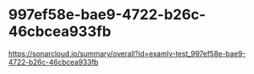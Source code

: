 # 997ef58e-bae9-4722-b26c-46cbcea933fb
https://sonarcloud.io/summary/overall?id=examly-test_997ef58e-bae9-4722-b26c-46cbcea933fb
